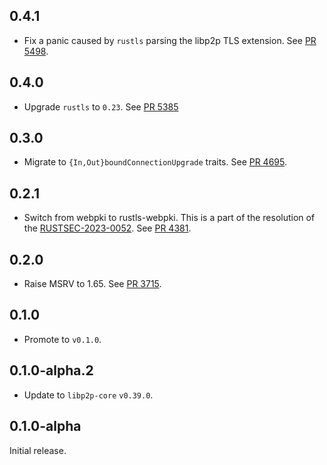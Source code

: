 ## 0.4.1

- Fix a panic caused by `rustls` parsing the libp2p TLS extension.
  See [PR 5498](https://github.com/libp2p/rust-libp2p/pull/5498).

## 0.4.0

- Upgrade `rustls` to `0.23`. See [PR 5385](https://github.com/libp2p/rust-libp2p/pull/5385)

## 0.3.0

- Migrate to `{In,Out}boundConnectionUpgrade` traits.
  See [PR 4695](https://github.com/libp2p/rust-libp2p/pull/4695).

## 0.2.1

- Switch from webpki to rustls-webpki.
  This is a part of the resolution of the [RUSTSEC-2023-0052].
  See [PR 4381].

[PR 4381]: https://github.com/libp2p/rust-libp2p/pull/4381
[RUSTSEC-2023-0052]: https://rustsec.org/advisories/RUSTSEC-2023-0052.html

## 0.2.0

- Raise MSRV to 1.65.
  See [PR 3715].

[PR 3715]: https://github.com/libp2p/rust-libp2p/pull/3715

## 0.1.0

- Promote to `v0.1.0`.

## 0.1.0-alpha.2

- Update to `libp2p-core` `v0.39.0`.

## 0.1.0-alpha

Initial release.
